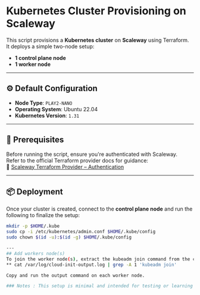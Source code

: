 # Kubernetes Cluster Provisioning on Scaleway

This script provisions a **Kubernetes cluster** on **Scaleway** using Terraform.  
It deploys a simple two-node setup:
- **1 control plane node**
- **1 worker node**

---

## ⚙️ Default Configuration

- **Node Type**: `PLAY2-NANO`
- **Operating System**: Ubuntu 22.04
- **Kubernetes Version**: `1.31`

---

## 🚀 Prerequisites

Before running the script, ensure you're authenticated with Scaleway.  
Refer to the official Terraform provider docs for guidance:  
🔗 [Scaleway Terraform Provider – Authentication](https://registry.terraform.io/providers/scaleway/scaleway/latest/docs#authentication)

---

## 📦 Deployment

Once your cluster is created, connect to the **control plane node** and run the following to finalize the setup:

```bash
mkdir -p $HOME/.kube
sudo cp -i /etc/kubernetes/admin.conf $HOME/.kube/config
sudo chown $(id -u):$(id -g) $HOME/.kube/config

---
## Add workers node(s)
To join the worker node(s), extract the kubeadm join command from the control plane:
** cat /var/log/cloud-init-output.log | grep -A 1 'kubeadm join'

Copy and run the output command on each worker node.

### Notes : This setup is minimal and intended for testing or learning purposes.